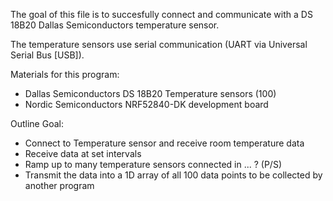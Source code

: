 The goal of this file is to succesfully connect and communicate with a DS 18B20  Dallas Semiconductors temperature sensor.

The temperature sensors use serial communication (UART via Universal Serial Bus [USB]).

Materials for this program:
* Dallas Semiconductors DS 18B20 Temperature sensors (100)
* Nordic Semiconductors NRF52840-DK development board

Outline Goal:

* Connect to Temperature sensor and receive room temperature data
* Receive data at set intervals
* Ramp up to many temperature sensors connected in ... ? (P/S)
* Transmit the data into a 1D array of all 100 data points to be collected by another program
